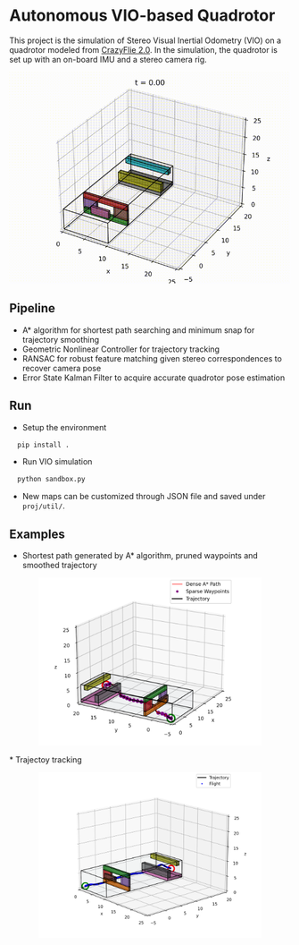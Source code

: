 # Autonomous VIO-based Quadrotor
This project is the simulation of Stereo Visual Inertial Odometry (VIO) on a quadrotor modeled from [CrazyFlie 2.0](https://www.bitcraze.io/products/old-products/crazyflie-2-0/). In the simulation, the quadrotor is set up with an on-board IMU and a stereo camera rig. 
<p align="center">
  <img src="proj/img/test_window.gif" width="600">
</p>

## Pipeline
* A\* algorithm for shortest path searching and minimum snap for trajectory smoothing
* Geometric Nonlinear Controller for trajectory tracking 
* RANSAC for robust feature matching given stereo correspondences to recover camera pose 
* Error State Kalman Filter to acquire accurate quadrotor pose estimation

## Run
* Setup the environment
```bash
  pip install .
```

* Run VIO simulation

```bash
  python sandbox.py
```

* New maps can be customized through JSON file and saved under ``proj/util/``. 

## Examples
* Shortest path generated by A\* algorithm, pruned waypoints and smoothed trajectory
<p align="center">
  <img src="proj/img/test_window_waypoints_traj.png" width="400">
</p>
* Trajectoy tracking
<p align="center">
  <img src="proj/img/test_window_3D_Path.png" width="400">
</p>
